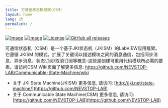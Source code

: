 ```yaml
---
title: 可通信状态机框架(CSM)
layout: home
lang: zh
permalink: /
---
```


[![Image](https://www.vipm.io/package/nevstop_lib_communicable_state_machine/badge.svg?metric=installs)](https://www.vipm.io/package/nevstop_lib_communicable_state_machine/)
[![Image](https://www.vipm.io/package/nevstop_lib_communicable_state_machine/badge.svg?metric=stars)](https://www.vipm.io/package/nevstop_lib_communicable_state_machine/)
[![License](https://img.shields.io/badge/License-Apache_2.0-blue.svg)](https://opensource.org/licenses/Apache-2.0)
[![GitHub all releases](https://img.shields.io/github/downloads/NEVSTOP-LAB/Communicable-State-Machine/total)](https://github.com/NEVSTOP-LAB/Communicable-State-Machine/releases)

可通信状态机（CSM）是一个基于JKI状态机（JKISM）的LabVIEW应用框架。它遵循 JKISM 的模式，扩展了关键词以描述模块之间的消息通信，包括同步消息、异步消息、状态订阅/取消订阅等概念-这些是创建可重用代码模块所必需的要素。请访问CSM Wiki页面了解更多信息: <https://github.com/NEVSTOP-LAB/Communicable-State-Machine/wiki>

- 关于 JKI State Machine(JKISM) 更多信息, 请访问: [http://jki.net/state-machine/](https://github.com/NEVSTOP-LAB)
- 关于 Communicable State Machine(CSM) 更多信息, 请访问: [https://github.com/NEVSTOP-LAB](https://github.com/NEVSTOP-LAB)
